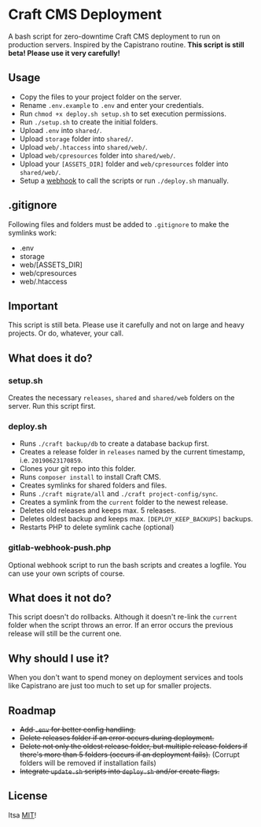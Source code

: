 # Craft CMS Deployment

A bash script for zero-downtime Craft CMS deployment to run on production servers. Inspired by the  Capistrano routine. **This script is still beta! Please use it very carefully!**

## Usage

- Copy the files to your project folder on the server.
- Rename `.env.example` to `.env` and enter your credentials.
- Run `chmod +x deploy.sh setup.sh` to set execution permissions.
- Run `./setup.sh` to create the initial folders.
- Upload `.env` into `shared/`.
- Upload `storage` folder into `shared/`.
- Upload `web/.htaccess` into `shared/web/`.
- Upload `web/cpresources` folder into `shared/web/`.
- Upload your `[ASSETS_DIR]` folder and `web/cpresources` folder into `shared/web/`.
- Setup a [webhook](https://docs.gitlab.com/ee/user/project/integrations/webhooks.html) to call the scripts or run `./deploy.sh` manually.

## .gitignore

Following files and folders must be added to `.gitignore` to make the symlinks work:

- .env
- storage
- web/[ASSETS_DIR]
- web/cpresources
- web/.htaccess

## Important

This script is still beta. Please use it carefully and not on large and heavy projects. Or do, whatever, your call.

## What does it do?

### setup.sh

Creates the necessary `releases`, `shared` and `shared/web` folders on the server. Run this script first.

### deploy.sh

- Runs `./craft backup/db` to create a database backup first.
- Creates a release folder in `releases` named by the current timestamp, i.e. `20190623170859`.
- Clones your git repo into this folder.
- Runs `composer install` to install Craft CMS.
- Creates symlinks for shared folders and files.
- Runs `./craft migrate/all` and `./craft project-config/sync`.
- Creates a symlink from the `current` folder to the newest release.
- Deletes old releases and keeps max. 5 releases.
- Deletes oldest backup and keeps max. `[DEPLOY_KEEP_BACKUPS]` backups.
- Restarts PHP to delete symlink cache (optional)

### gitlab-webhook-push.php

Optional webhook script to run the bash scripts and creates a logfile. You can use your own scripts of course.

## What does it not do?

This script doesn't do rollbacks. Although it doesn't re-link the `current` folder when the script throws an error. If an error occurs the previous release will still be the current one.

## Why should I use it?

When you don't want to spend money on deployment services and tools like Capistrano are just too much to set up for smaller projects.

## Roadmap

- ~~Add `.env` for better config handling.~~
- ~~Delete releases folder if an error occurs during deployment.~~
- ~~Delete not only the oldest release folder, but multiple release folders if there's more than 5 folders (occurs if an deployment fails).~~ (Corrupt folders will be removed if installation fails)
- ~~Integrate `update.sh` scripts into `deploy.sh` and/or create flags.~~

## License

Itsa [MIT](LICENSE.md)!

